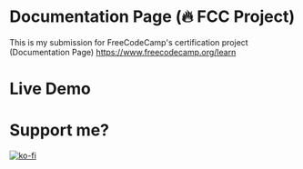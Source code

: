 # Documentation Page (🔥 FCC Project)

This is my submission for FreeCodeCamp's certification project (Documentation Page)
https://www.freecodecamp.org/learn

# Live Demo


# Support me?

[![ko-fi](https://ko-fi.com/img/githubbutton_sm.svg)](https://ko-fi.com/N4N06PSKO)